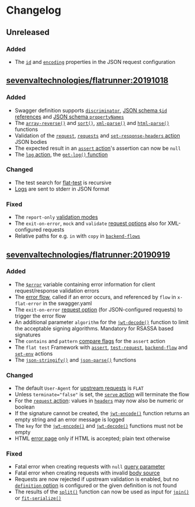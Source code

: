 # Changelog

## Unreleased

### Added

- The [`id`](/reference/actions/request.md#id) and [`encoding`](/reference/actions/request.md#encoding) properties in the JSON request configuration


## [sevenvaltechnologies/flatrunner:20191018](https://hub.docker.com/layers/sevenvaltechnologies/flatrunner/20191018/images/sha256-8e2a72f1cd7ceb5a1d284ff31f57f94de83284f15233827c2c9e54348704edfe)

### Added

- Swagger definition supports [`discriminator`](https://github.com/OAI/OpenAPI-Specification/blob/master/versions/2.0.md#composition-and-inheritance-polymorphism),  [JSON schema `$id` references](https://json-schema.org/understanding-json-schema/structuring.html#using-id-with-ref) and [JSON schema `propertyNames`](https://json-schema.org/understanding-json-schema/reference/object.html#property-names)
- The [`array-reverse()`](/reference/functions/array-reverse.md) and [`sort()`](/reference/functions/sort.md), [`xml-parse()`](/reference/functions/xml-parse.md) and [`html-parse()`](/reference/functions/html-parse.md) functions
- Validation of the [`request`](/reference/actions/request.md), [`requests`](/reference/actions/requests.md) and [`set-response-headers` action](/reference/actions/set-response-headers.md) JSON bodies
- The expected result in an [`assert` action](/reference/actions/assert.md)'s assertion can now be `null`
- The [`log` action](/reference/actions/log.md), the [`get-log()` function](/reference/functions/get-log.md)

### Changed

- The test search for [flat-test](/reference/testing/) is recursive
- [Logs](/administration/logging.md) are sent to stderr in JSON format

### Fixed

- The `report-only` [validation modes](/reference/OpenAPI/validation.md)
- The `exit-on-error`, `mock` and `validate` [request options](/reference/actions/request.md#options) also for XML-configured requests
- Relative paths for e.g. `in` with `copy` in [`backend-flows`](/reference/actions/backend-flow.md)


## [sevenvaltechnologies/flatrunner:20190919](https://hub.docker.com/layers/sevenvaltechnologies/flatrunner/20190919/images/sha256-2f675ae9290a97fb52f0056c16724f6f2df557a1ce4d4bceb418332316b76279)

### Added

- The [`$error`](/reference/variables.md#usderror) variable containing error information for client request/response validation errors
- The [error flow](/cookbook/error-flow.md), called if an error occurs, and referenced by `flow` in `x-flat-error` in the swagger.yaml
- The `exit-on-error` [request option](/reference/actions/request.md#options) (for JSON-configured requests) to trigger the error flow
- An additional parameter `algorithm` for the [`jwt-decode()`](/reference/functions/jwt-decode.md) function to limit the acceptable signing algorithms. Mandatory for RSASSA based signatures
- The `contains` and `pattern` [compare flags](/reference/actions/assert.md#compare-flags) for the `assert` action
- The `flat test` Framework with [`assert`](/reference/actions/assert.md), [`test-request`](/reference/actions/test-request.md), [`backend-flow`](/reference/actions/backend-flow.md) and [`set-env`](/reference/actions/set-env.md) actions
- The [`json-stringify()`](/reference/functions/json-stringify.md) and [`json-parse()`](/reference/functions/json-parse.md) functions

### Changed

- The default `User-Agent` for [upstream requests](/reference/actions/request.md) is `FLAT`
- Unless `terminate="false"` is set, the [`serve` action](/reference/actions/serve.md) will terminate the flow
- For the [`request` action](/reference/actions/request.md): values in [`headers`](/reference/actions/request.md#headers) may now also be numeric or boolean
- If the signature cannot be created, the [`jwt-encode()`](/reference/functions/jwt-encode.md) function returns an empty string and an error message is logged
- The `key` for the [`jwt-encode()`](/reference/functions/jwt-encode.md) and [`jwt-decode()`](/reference/functions/jwt-decode.md) functions must not be empty
- HTML [error page](/tutorial/README.md#getting-started) only if HTML is accepted; plain text otherwise

### Fixed

- Fatal error when creating requests with `null` [query parameter](/reference/actions/request.md#query)
- Fatal error when creating requests with invalid [body source](/reference/actions/request.md#body)
- Requests are now rejected if upstream validation is enabled, but no [`definition` option](/reference/actions/request.md#options) is configured or the given definition is not found
- The results of the [`split()`](/reference/functions/split.md) function can now be used as input for [`join()`](/reference/functions/join.md) or [`fit-serialize()`](/reference/functions/fit-serialize.md)
